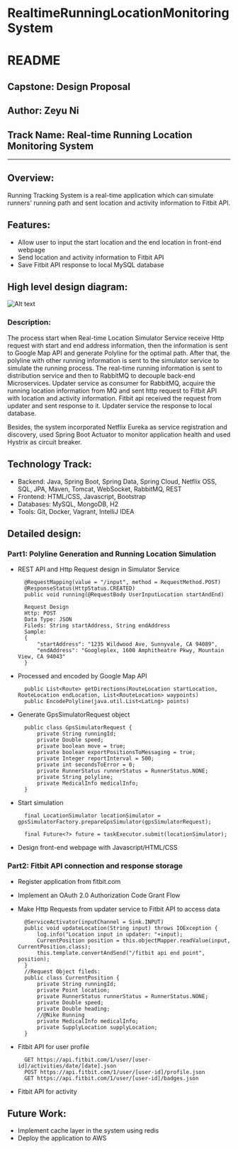 # RealtimeRunningLocationMonitoringSystem
# README #

## Capstone: Design Proposal
## Author: Zeyu Ni
## Track Name: Real-time Running Location Monitoring System
----------
## Overview:
Running Tracking System is a real-time application which can simulate runners' running path and sent location and activity information to Fitbit API.

## Features:
* Allow user to input the start location and the end location in front-end webpage
* Send location and activity information to Fitbit API
* Save Fitbit API response to local MySQL database

## High level design diagram:

![Alt text](https://bytebucket.org/zeyuni/realtimerunninglocationmonitoringsystem/raw/a2946ed8501638c3b5017bdc666b732af6cfff59/demoPictures/SystemDesign.png?token=3af37fa1b11a9b062221408411f8c6b2312c075b)

### Description:  
The process start when Real-time Location Simulator Service receive Http request with start and end address information, then the information is sent to Google Map API and generate Polyline for the optimal path. After that, the polyline with other running information is sent to the simulator service to simulate the running process. The real-time running information is sent to distribution service and then to RabbitMQ to decouple back-end Microservices. Updater service as consumer for RabbitMQ, acquire the running location information from MQ and sent http request to Fitbit API with location and activity information. Fitbit api received the request from updater and sent response to it. Updater service the response to local database.  

Besides, the system incorporated Netflix Eureka as service registration and discovery, used Spring Boot Actuator to monitor application health and used Hystrix as circuit breaker.

## Technology Track:  
* Backend: Java, Spring Boot, Spring Data, Spring Cloud, Netflix OSS, SQL, JPA, Maven, Tomcat, WebSocket, RabbitMQ, REST
* Frontend: HTML/CSS, Javascript, Bootstrap
* Databases: MySQL, MongoDB, H2
* Tools: Git, Docker, Vagrant, IntelliJ IDEA

## Detailed design:
### Part1: Polyline Generation and Running Location Simulation
* REST API and Http Request design in Simulator Service 
    
        @RequestMapping(value = "/input", method = RequestMethod.POST)
        @ResponseStatus(HttpStatus.CREATED)
        public void running(@RequestBody UserInputLocation startAndEnd) 
        
        Request Design
        Http: POST
        Data Type: JSON
        Fileds: String startAddress, String endAddress
        Sample:
        {
            "startAddress": "1235 Wildwood Ave, Sunnyvale, CA 94089",
            "endAddress": "Googleplex, 1600 Amphitheatre Pkwy, Mountain View, CA 94043"
        }
    
* Processed and encoded by Google Map API  

        public List<Route> getDirections(RouteLocation startLocation, RouteLocation endLocation, List<RouteLocation> waypoints)
        public EncodePolyline(java.util.List<LatLng> points)    
        
* Generate GpsSimulatorRequest object 

        public class GpsSimulatorRequest {
            private String runningId;
            private Double speed;
            private boolean move = true;
            private boolean exportPositionsToMessaging = true;
            private Integer reportInterval = 500;
            private int secondsToError = 0;
            private RunnerStatus runnerStatus = RunnerStatus.NONE;
            private String polyline;
            private MedicalInfo medicalInfo;  
        }    

* Start simulation 

        final LocationSimulator locationSimulator = gpsSimulatorFactory.prepareGpsSimulator(gpsSimulatorRequest);
        
        final Future<?> future = taskExecutor.submit(locationSimulator);

* Design front-end webpage with Javascript/HTML/CSS
        
### Part2: Fitbit API connection and response storage
* Register application from fitbit.com

* Implement an OAuth 2.0 Authorization Code Grant Flow

* Make Http Requests from updater service to Fitbit API to access data
    
        @ServiceActivator(inputChannel = Sink.INPUT)
        public void updateLocation(String input) throws IOException {
            log.info("Location input in updater: "+input);
            CurrentPosition position = this.objectMapper.readValue(input, CurrentPosition.class);
            this.template.convertAndSend("/fitbit api end point", position);
        }
        //Request Object fileds:
        public class CurrentPosition {
            private String runningId;
            private Point location;
            private RunnerStatus runnerStatus = RunnerStatus.NONE;
            private Double speed;
            private Double heading;
            //@Nike Running
            private MedicalInfo medicalInfo;
            private SupplyLocation supplyLocation;
        }    

* Fitbit API for user profile  
        
        GET https://api.fitbit.com/1/user/[user-id]/activities/date/[date].json
        POST https://api.fitbit.com/1/user/[user-id]/profile.json
        GET https://api.fitbit.com/1/user/[user-id]/badges.json

* Fitbit API for activity
	

## Future Work:
* Implement cache layer in the system using redis
* Deploy the application to AWS
